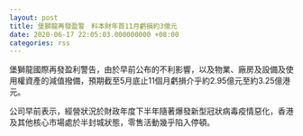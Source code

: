 ```yaml
---
layout: post
title: 堡獅龍再發盈警　料本財年首11月虧損約3億元
date: 2020-06-17 22:05:03.000000000 +08:00
categories: rss
---
```


堡獅龍國際再發盈利警告，由於早前公布的不利影響，以及物業、廠房及設備及使用權資產的減值撥備，預期截至5月底止11個月虧損介乎約2.95億元至約3.25億港元。

公司早前表示，經營狀況於財政年度下半年隨著爆發新型冠狀病毒疫情惡化，香港及其他核心市場處於半封城狀態，零售活動幾乎陷入停頓。
